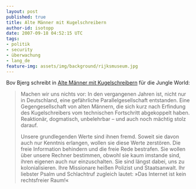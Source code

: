 ```yaml
---
layout: post
published: true
title: Alte Männer mit Kugelschreibern
author-id: isotopp
date: 2007-09-18 04:52:15 UTC
tags:
- politik
- security
- überwachung
- lang_de
feature-img: assets/img/background/rijksmuseum.jpg
---
```

Bov Bjerg schreibt in <a href="http://jungle-world.com/seiten/2007/36/10551.php">Alte Männer mit Kugelschreibern</a> für die Jungle World: <blockquote>Machen wir uns nichts vor: In den vergangenen Jahren ist, nicht nur in Deutschland, eine gefährliche Parallelgesellschaft entstanden. Eine Gegen­gesellschaft von alten Männern, die sich kurz nach Erfindung des Kugelschreibers vom technischen Fortschritt abgekoppelt haben. Reaktionär, dogmatisch, unbelehrbar &#8211; und auch noch mächtig stolz darauf. 

Unsere grundlegenden Werte sind ihnen fremd. Soweit sie davon auch nur Kenntnis erlangen, wollen sie diese Werte zerstören. Die freie Information behindern und die freie Rede bestrafen. Sie wollen über unsere Rechner bestimmen, obwohl sie kaum imstande sind, ihren eigenen auch nur einzuschalten. Sie sind längst dabei, uns zu kolonialisieren. Ihre Missionare heißen Polizist und Staatsanwalt. Ihr liebster Psalm und Schlacht­ruf zugleich lautet: »Das Internet ist kein rechtsfreier Raum!«</blockquote>
